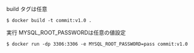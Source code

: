 build
タグは任意

```
$ docker build -t commit:v1.0 .
```

実行
MYSQL_ROOT_PASSWORDは任意の値設定

```
$ docker run -dp 3306:3306 -e MYSQL_ROOT_PASSWORD=pass commit:v1.0
```
